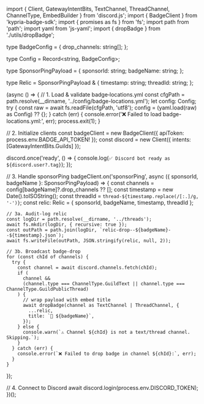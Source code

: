 import { Client, GatewayIntentBits, TextChannel, ThreadChannel, ChannelType, EmbedBuilder } from 'discord.js';
import { BadgeClient } from 'kypria-badge-sdk';
import { promises as fs } from 'fs';
import path from 'path';
import yaml from 'js-yaml';
import { dropBadge } from './utils/dropBadge';

type BadgeConfig = {
  drop_channels: string[];
};

type Config = Record<string, BadgeConfig>;

type SponsorPingPayload = {
  sponsorId: string;
  badgeName: string;
};

type Relic = SponsorPingPayload & {
  timestamp: string;
  threadId: string;
};

(async () => {
  // 1. Load & validate badge‐locations.yml
  const cfgPath = path.resolve(__dirname, '../config/badge-locations.yml');
  let config: Config;
  try {
    const raw = await fs.readFile(cfgPath, 'utf8');
    config = (yaml.load(raw) as Config) ?? {};
  } catch (err) {
    console.error('❌ Failed to load badge-locations.yml:', err);
    process.exit(1);
  }

  // 2. Initialize clients
  const badgeClient = new BadgeClient({ apiToken: process.env.BADGE_API_TOKEN! });
  const discord = new Client({ intents: [GatewayIntentBits.Guilds] });

  discord.once('ready', () => {
    console.log(`✅ Discord bot ready as ${discord.user?.tag}`);
  });

  // 3. Handle sponsorPing
  badgeClient.on('sponsorPing', async ({ sponsorId, badgeName }: SponsorPingPayload) => {
    const channels = config[badgeName]?.drop_channels ?? [];
    const timestamp = new Date().toISOString();
    const threadId = `thread-${timestamp.replace(/[:.]/g, '-')}`;
    const relic: Relic = { sponsorId, badgeName, timestamp, threadId };

    // 3a. Audit-log relic
    const logDir = path.resolve(__dirname, '../threads');
    await fs.mkdir(logDir, { recursive: true });
    const outPath = path.join(logDir, `relic-drop--${badgeName}--${timestamp}.json`);
    await fs.writeFile(outPath, JSON.stringify(relic, null, 2));

    // 3b. Broadcast badge-drop
    for (const chId of channels) {
      try {
        const channel = await discord.channels.fetch(chId);
        if (
          channel &&
          (channel.type === ChannelType.GuildText || channel.type === ChannelType.GuildPublicThread)
        ) {
          // wrap payload with embed title
          await dropBadge(channel as TextChannel | ThreadChannel, {
            ...relic,
            title: `🏅 ${badgeName}`,
          });
        } else {
          console.warn(`⚠️ Channel ${chId} is not a text/thread channel. Skipping.`);
        }
      } catch (err) {
        console.error(`❌ Failed to drop badge in channel ${chId}:`, err);
      }
    }
  });

  // 4. Connect to Discord
  await discord.login(process.env.DISCORD_TOKEN);
})();
